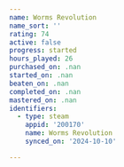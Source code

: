 ```yaml
---
name: Worms Revolution
name_sort: ''
rating: 74
active: false
progress: started
hours_played: 26
purchased_on: .nan
started_on: .nan
beaten_on: .nan
completed_on: .nan
mastered_on: .nan
identifiers:
  - type: steam
    appid: '200170'
    name: Worms Revolution
    synced_on: '2024-10-10'

---
```

